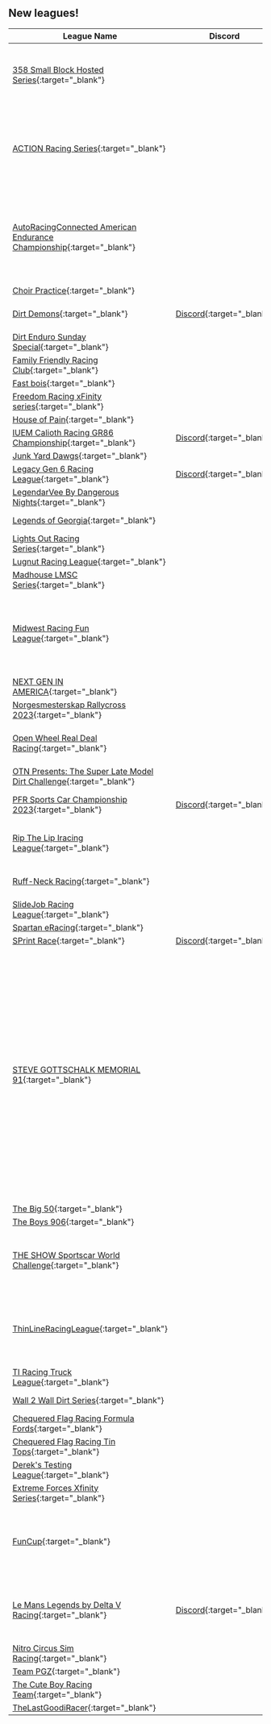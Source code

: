 ## New leagues!

|                                                                   League Name                                                                  |                          Discord                         |                                                                                                                                                                                                                                                                                                                                                                                                                                                                                 About                                                                                                                                                                                                                                                                                                                                                                                                                                                                                 |
|------------------------------------------------------------------------------------------------------------------------------------------------|----------------------------------------------------------|-----------------------------------------------------------------------------------------------------------------------------------------------------------------------------------------------------------------------------------------------------------------------------------------------------------------------------------------------------------------------------------------------------------------------------------------------------------------------------------------------------------------------------------------------------------------------------------------------------------------------------------------------------------------------------------------------------------------------------------------------------------------------------------------------------------------------------------------------------------------------------------------------------------------------------------------------------------------------|
|           [358 Small Block Hosted Series](https://members.iracing.com/membersite/member/LeagueView.do?league=9849){:target="_blank"}           |                                                          |                                                                                                                                                                                                                                                                                                                                                             This league is open to anyone and everyone\! It'll be just fun races to start with all in the Small Block Modified\. I'll Live Stream all races and the wins and points will just be bragging rights until Week 1 after this upcoming update\.                                                                                                                                                                                                                                                                                                                                                            |
|                [ACTION Racing Series](https://members.iracing.com/membersite/member/LeagueView.do?league=9837){:target="_blank"}               |                                                          |                                                                                                                                                                                                                                                                                                                              Just friends racing together\. Respect one another and enjoy the night of racing\. We are racing ARCA/Gen 4 cars, fixed setups on a 12 race season on Thursday nights\. We do not charge anyone to race with us, but do reserve the right to remove people who just don't seem to fit in with our members\.                                                                                                                                                                                                                                                                                                                              |
|[AutoRacingConnected American Endurance Championship](https://members.iracing.com/membersite/member/LeagueView.do?league=9856){:target="_blank"}|                                                          |                                                                                                                                                                                                                                                                                                             AutoRacingConnected is a league originally started on Playstation, set to expand to the world of iRacing beginning in 2023\. Here, drivers will test their skills in the ultimate simulation game\. Do you have what it takes to become champion? Join our discord to sign up for our eighth straight year of incredible esports competition\!                                                                                                                                                                                                                                                                                                            |
|                   [Choir Practice](https://members.iracing.com/membersite/member/LeagueView.do?league=9857){:target="_blank"}                  |                                                          |                                                                                                                                                                                                                                                                                                                                                                                                                                                                                                                                                                                                                                                                                                                                                                                                                                                                                                                                                                       |
|                    [Dirt Demons](https://members.iracing.com/membersite/member/LeagueView.do?league=9850){:target="_blank"}                    |[Discord](https://discord.gg/aRCzZebqgf){:target="_blank"}|                                                                                                                                                                                                                                                                                                                                                                                                                                           Everything Dirt Track\! Come check out our discord https://discord\.gg/aRCzZebqgf                                                                                                                                                                                                                                                                                                                                                                                                                                           |
|             [Dirt Enduro Sunday Special](https://members.iracing.com/membersite/member/LeagueView.do?league=9863){:target="_blank"}            |                                                          |                                                                                                                                                                                                                                                                                                                                                                                                                                                                           Dirt Enduro racing                                                                                                                                                                                                                                                                                                                                                                                                                                                                          |
|            [Family Friendly Racing Club](https://members.iracing.com/membersite/member/LeagueView.do?league=9872){:target="_blank"}            |                                                          |                                                                                                                                                                                                                                                                                                                                                                                                                                                                                                                                                                                                                                                                                                                                                                                                                                                                                                                                                                       |
|                     [Fast bois](https://members.iracing.com/membersite/member/LeagueView.do?league=9879){:target="_blank"}                     |                                                          |                                                                                                                                                                                                                                                                                                                                                                                                                                                                                For fun                                                                                                                                                                                                                                                                                                                                                                                                                                                                                |
|           [Freedom Racing xFinity series](https://members.iracing.com/membersite/member/LeagueView.do?league=9859){:target="_blank"}           |                                                          |                                                                                                                                                                                                                                                                                                                                                                                                                                                                                                                                                                                                                                                                                                                                                                                                                                                                                                                                                                       |
|                   [House of Pain](https://members.iracing.com/membersite/member/LeagueView.do?league=9866){:target="_blank"}                   |                                                          |                                                                                                                                                                                                                                                                                                                                                                                                                                                                                                                                                                                                                                                                                                                                                                                                                                                                                                                                                                       |
|       [IUEM Calioth Racing GR86 Championship](https://members.iracing.com/membersite/member/LeagueView.do?league=9878){:target="_blank"}       |[Discord](https://discord.gg/59tFAgzTtA){:target="_blank"}|                                                                                                                                                                                                                                                                                                                                                                                                                                                                                                                                                                                                                                                                                                                                                                                                                                                                                                                                                                       |
|                  [Junk Yard Dawgs](https://members.iracing.com/membersite/member/LeagueView.do?league=9836){:target="_blank"}                  |                                                          |                                                                                                                                                                                                                                                                                                                                                                                                                                                                                                                                                                                                                                                                                                                                                                                                                                                                                                                                                                       |
|             [Legacy Gen 6 Racing League](https://members.iracing.com/membersite/member/LeagueView.do?league=9871){:target="_blank"}            | [Discord](https://discord.gg/UpErqdK8){:target="_blank"} |                                                                                                                                                                                                                                                                                                                                                                                                                                                                                 Fixed                                                                                                                                                                                                                                                                                                                                                                                                                                                                                 |
|          [LegendarVee By Dangerous Nights](https://members.iracing.com/membersite/member/LeagueView.do?league=9855){:target="_blank"}          |                                                          |                                                                                                                                                                                                                                                                                                                                                                                                                                                      Legends and Formula Vee multi\-class racing on road courses                                                                                                                                                                                                                                                                                                                                                                                                                                                      |
|                 [Legends of Georgia](https://members.iracing.com/membersite/member/LeagueView.do?league=9877){:target="_blank"}                |                                                          |                                                                                                                                                                                                                                                                                                                                                                                                                                                  For all of my friends that races with me in a legend car in Georgia                                                                                                                                                                                                                                                                                                                                                                                                                                                  |
|              [Lights Out Racing Series](https://members.iracing.com/membersite/member/LeagueView.do?league=9839){:target="_blank"}             |                                                          |                                                                                                                                                                                                                                                                                                                                                                                                                                                               Gen 4 cars on Sunday nights at 8:30 PM EST                                                                                                                                                                                                                                                                                                                                                                                                                                                              |
|                [Lugnut Racing League](https://members.iracing.com/membersite/member/LeagueView.do?league=9865){:target="_blank"}               |                                                          |                                                                                                                                                                                                                                                                                                                                                                                                                                                                                                                                                                                                                                                                                                                                                                                                                                                                                                                                                                       |
|                [Madhouse LMSC Series](https://members.iracing.com/membersite/member/LeagueView.do?league=9847){:target="_blank"}               |                                                          |                                                                                                                                                                                                                                                                                                                                                                                                                                                                                                                                                                                                                                                                                                                                                                                                                                                                                                                                                                       |
|             [Midwest Racing Fun League](https://members.iracing.com/membersite/member/LeagueView.do?league=9851){:target="_blank"}             |                                                          |                                                                                                                                                                                                                                                                                                                                 This league is a shared leadership of people who want to race hard and have fun while making friends and enjoying iRacing and the competition\.  We would love to have you join one or all of our various seasons of races\.   Our DISCORD voice channel is found at:   https://discord\.gg/AYGBBsPtBe                                                                                                                                                                                                                                                                                                                                |
|                [NEXT GEN IN AMERICA](https://members.iracing.com/membersite/member/LeagueView.do?league=9875){:target="_blank"}                |                                                          |                                                                                                                                                                                                                                                                                                                                                                                                                                                                                                                                                                                                                                                                                                                                                                                                                                                                                                                                                                       |
|          [Norgesmesterskap Rallycross 2023](https://members.iracing.com/membersite/member/LeagueView.do?league=9838){:target="_blank"}         |                                                          |                                                                                                                                                                                                                                                                                                                                                                                                                                                                    Norgesmesterskap Rallycross 2023                                                                                                                                                                                                                                                                                                                                                                                                                                                                   |
|            [Open Wheel Real Deal Racing](https://members.iracing.com/membersite/member/LeagueView.do?league=9853){:target="_blank"}            |                                                          |                                                                                                                                                                                                                                                                                                                                                                                                               This series will follow the 2023 \*\*\*\*Car series with a few track changes because Iracing does not have all the real tracks available\.                                                                                                                                                                                                                                                                                                                                                                                                              |
| [OTN Presents: The Super Late Model Dirt Challenge](https://members.iracing.com/membersite/member/LeagueView.do?league=9860){:target="_blank"} |                                                          |                                                                                                                                                                                                                                                                                                                                                                                                                                              League rules and description will be in the discord for Oval Track Nation\.                                                                                                                                                                                                                                                                                                                                                                                                                                              |
|          [PFR Sports Car Championship 2023](https://members.iracing.com/membersite/member/LeagueView.do?league=9852){:target="_blank"}         |[Discord](https://discord.gg/raVpbc8WhQ){:target="_blank"}|                                                                                                                                                                                                                                                                                                                                                                                                                                      PFR Sports Car Championship 2023 presented by: RichD\-PC  https://www\.facebook\.com/richdpc                                                                                                                                                                                                                                                                                                                                                                                                                                     |
|             [Rip The Lip Iracing League](https://members.iracing.com/membersite/member/LeagueView.do?league=9870){:target="_blank"}            |                                                          |                                                                                                                                                                                                                                                                                                                                                                                                    new up and coming dirt iracing league\. some races will have a small top 3 dollar amount and there will be some long races too\. every week it is a new dirt car                                                                                                                                                                                                                                                                                                                                                                                                   |
|                 [Ruff\-Neck Racing](https://members.iracing.com/membersite/member/LeagueView.do?league=9844){:target="_blank"}                 |                                                          |                                                                                                                                                                                                                                                                                                                                                                                                                       A League where you come to have fun and get away from reality\. No Negative Nancy's will be tolerated\!\!\! FUN ONLY\!\!\!                                                                                                                                                                                                                                                                                                                                                                                                                      |
|               [SlideJob Racing League](https://members.iracing.com/membersite/member/LeagueView.do?league=9868){:target="_blank"}              |                                                          |                                                                                                                                                                                                                                                                                                                                                                                                                                                    Running 360 and 410 sprint cars wednesday and saturday nights\!                                                                                                                                                                                                                                                                                                                                                                                                                                                    |
|                  [Spartan eRacing](https://members.iracing.com/membersite/member/LeagueView.do?league=9861){:target="_blank"}                  |                                                          |                                                                                                                                                                                                                                                                                                                                                                                                                                                                   Spartan eRacing multi class league                                                                                                                                                                                                                                                                                                                                                                                                                                                                  |
|                    [SPrint Race](https://members.iracing.com/membersite/member/LeagueView.do?league=9854){:target="_blank"}                    |[Discord](https://discord.gg/NvBJ4XxtZJ){:target="_blank"}|                                                                                                                                                                                                                                                                                                                                                                                                                                                                     https://discord\.gg/NvBJ4XxtZJ                                                                                                                                                                                                                                                                                                                                                                                                                                                                    |
|            [STEVE GOTTSCHALK MEMORIAL 91](https://members.iracing.com/membersite/member/LeagueView.do?league=9846){:target="_blank"}           |                                                          |This past February, we lost an honest, kind and loving man, Steven Gottschalk\. Steve enjoyed racing with all of you, from many leagues including PRO, AOLL, RSR, AREA51, CORT and plenty more\. Steve started racing in the early nineties, from early on in the original NASCAR Racing game all the way up to iRacing\. He raced the same car with 'Nerf' as the sponsor which became an easy nickname that many people heard or remember\.   Steve was always thoughtful, caring and supportive which is why we decided to do a fundraising event, The Steve Gottschalk Memorial 91 on June 21st, 2023\. The virtual race is at North Wilkesboro in the Tour Modified\. To enter, fill out the form below and donate any amount, small or large, to The Lymelight Foundation\. The Lymelight Foundation provides grants to children and young adults with Lyme disease to receive proper  treatment and medication as well as raising awareness about Lyme disease\.|
|                     [The Big 50](https://members.iracing.com/membersite/member/LeagueView.do?league=9858){:target="_blank"}                    |                                                          |                                                                                                                                                                                                                                                                                                                                                                                                                                                                             My Dad is old                                                                                                                                                                                                                                                                                                                                                                                                                                                                             |
|                    [The Boys 906](https://members.iracing.com/membersite/member/LeagueView.do?league=9862){:target="_blank"}                   |                                                          |                                                                                                                                                                                                                                                                                                                                                                                                                                                                                                                                                                                                                                                                                                                                                                                                                                                                                                                                                                       |
|         [THE SHOW Sportscar World Challenge](https://members.iracing.com/membersite/member/LeagueView.do?league=9880){:target="_blank"}        |                                                          |                                                                                                                                                                                                                                                                                                                                                                        THE SHOW presents the Sportscar World Challenge\! Featuring the brand\-new LMP3 and the GT4 sportscars\. This series will be broken into "splits" featuring 1 endurance race and 4 sprint races over a 5 week timespan\.                                                                                                                                                                                                                                                                                                                                                                       |
|                [ThinLineRacingLeague](https://members.iracing.com/membersite/member/LeagueView.do?league=9848){:target="_blank"}               |                                                          |                                                                                                                                                                                                                                                                                                                                         Hey everyone this league was created by first responders but however you do not have to be one to join\! This league will run short track racing seasons that will be based off of rulebooks\. I look forward to racing and a discord is a must for this league due to communication\.                                                                                                                                                                                                                                                                                                                                        |
|               [TI Racing Truck League](https://members.iracing.com/membersite/member/LeagueView.do?league=9867){:target="_blank"}              |                                                          |                                                                                                                                                                                                                                                                                                                                                                                                                                                                                                                                                                                                                                                                                                                                                                                                                                                                                                                                                                       |
|              [Wall 2 Wall Dirt Series](https://members.iracing.com/membersite/member/LeagueView.do?league=9841){:target="_blank"}              |                                                          |                                                                                                                                                                                                                                                                                                                                                                                                                                                             This league will be running dirt late models\.                                                                                                                                                                                                                                                                                                                                                                                                                                                            |
|        [Chequered Flag Racing Formula Fords](https://members.iracing.com/membersite/member/LeagueView.do?league=9874){:target="_blank"}        |                                                          |                                                                                                                                                                                                                                                                                                                                                                                                                                                                                                                                                                                                                                                                                                                                                                                                                                                                                                                                                                       |
|           [Chequered Flag Racing Tin Tops](https://members.iracing.com/membersite/member/LeagueView.do?league=9873){:target="_blank"}          |                                                          |                                                                                                                                                                                                                                                                                                                                                                                                                                                                          Tin Tops competition                                                                                                                                                                                                                                                                                                                                                                                                                                                                         |
|               [Derek's Testing League](https://members.iracing.com/membersite/member/LeagueView.do?league=9869){:target="_blank"}              |                                                          |                                                                                                                                                                                                                                                                                                                                                                                                                                                  I am testing things here, do not perceive me\. Also have a great day                                                                                                                                                                                                                                                                                                                                                                                                                                                 |
|           [Extreme Forces Xfinity Series](https://members.iracing.com/membersite/member/LeagueView.do?league=9840){:target="_blank"}           |                                                          |                                                                                                                                                                                                                                                                                                                                                                                                                                                         Transcendent Designs Xfinty Series on Monday Nights\!                                                                                                                                                                                                                                                                                                                                                                                                                                                         |
|                       [FunCup](https://members.iracing.com/membersite/member/LeagueView.do?league=9876){:target="_blank"}                      |                                                          |                                                                                                                                                                                                                                                                                                                                                     Bienvenidos al la MX5 FUN CUP y preparate para completar la próxima temporada oficial de iRacing que consta de 12 fechas que van de lunes a lunes, al finalizar la semana competimos en el circuito con el que entrenaste y corriste toda la semana anterior\.                                                                                                                                                                                                                                                                                                                                                    |
|         [Le Mans Legends by Delta V Racing](https://members.iracing.com/membersite/member/LeagueView.do?league=9842){:target="_blank"}         |[Discord](https://discord.gg/pgznVUgJjd){:target="_blank"}|                                                                                                                                                                                                                                                                                                                                                                          Official Discord server: https://discord\.gg/pgznVUgJjd  Rules: https://drive\.google\.com/file/d/1Qdp9P\-PDZTR7fiZmYuszaUtxg1K69iCY/view?usp\=share\_link  Registration form: https://forms\.gle/UN4VXUwJrU1qcpzF9                                                                                                                                                                                                                                                                                                                                                                          |
|              [Nitro Circus Sim Racing](https://members.iracing.com/membersite/member/LeagueView.do?league=9845){:target="_blank"}              |                                                          |                                                                                                                                                                                                                                                                                                                                                                                                                                                                               Racecraft                                                                                                                                                                                                                                                                                                                                                                                                                                                                               |
|                      [Team PGZ](https://members.iracing.com/membersite/member/LeagueView.do?league=9864){:target="_blank"}                     |                                                          |                                                                                                                                                                                                                                                                                                                                                                                                                                                                                  PGZ                                                                                                                                                                                                                                                                                                                                                                                                                                                                                  |
|              [The Cute Boy Racing Team](https://members.iracing.com/membersite/member/LeagueView.do?league=9843){:target="_blank"}             |                                                          |                                                                                                                                                                                                                                                                                                                                                                                                                                                                         Cute Boys\. Who race\.                                                                                                                                                                                                                                                                                                                                                                                                                                                                        |
|                 [TheLastGoodiRacer](https://members.iracing.com/membersite/member/LeagueView.do?league=9881){:target="_blank"}                 |                                                          |                                                                                                                                                                                                                                                                                                                                                                                                                                                                                                                                                                                                                                                                                                                                                                                                                                                                                                                                                                       |

